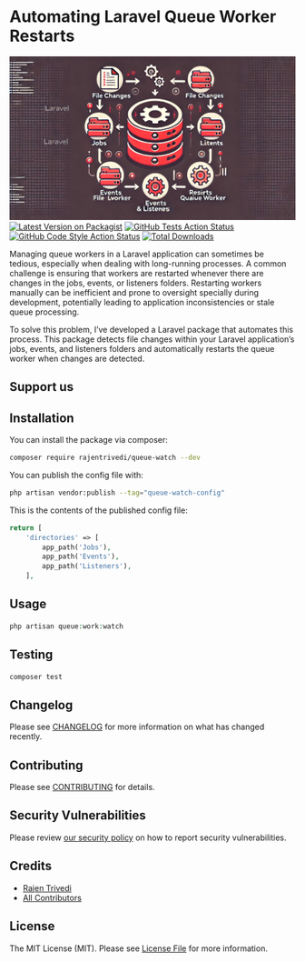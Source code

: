 # Automating Laravel Queue Worker Restarts
![Alt text](art/queue-watch-1.webp?raw=true "Title")
[![Latest Version on Packagist](https://img.shields.io/packagist/v/rajentrivedi/queue-watch.svg?style=flat-square)](https://packagist.org/packages/rajentrivedi/queue-watch)
[![GitHub Tests Action Status](https://img.shields.io/github/actions/workflow/status/rajentrivedi/queue-watch/run-tests.yml?branch=main&label=tests&style=flat-square)](https://github.com/rajentrivedi/queue-watch/actions?query=workflow%3Arun-tests+branch%3Amain)
[![GitHub Code Style Action Status](https://img.shields.io/github/actions/workflow/status/rajentrivedi/queue-watch/fix-php-code-style-issues.yml?branch=main&label=code%20style&style=flat-square)](https://github.com/rajentrivedi/queue-watch/actions?query=workflow%3A"Fix+PHP+code+style+issues"+branch%3Amain)
[![Total Downloads](https://img.shields.io/packagist/dt/rajentrivedi/queue-watch.svg?style=flat-square)](https://packagist.org/packages/rajentrivedi/queue-watch)

Managing queue workers in a Laravel application can sometimes be tedious, especially when dealing with long-running processes. A common challenge is ensuring that workers are restarted whenever there are changes in the jobs, events, or listeners folders. Restarting workers manually can be inefficient and prone to oversight specially during development, potentially leading to application inconsistencies or stale queue processing.

To solve this problem, I’ve developed a Laravel package that automates this process. This package detects file changes within your Laravel application’s jobs, events, and listeners folders and automatically restarts the queue worker when changes are detected.

## Support us

<!-- [<img src="https://github-ads.s3.eu-central-1.amazonaws.com/queue-watch.jpg?t=1" width="419px" />](https://spatie.be/github-ad-click/queue-watch)

We invest a lot of resources into creating [best in class open source packages](https://spatie.be/open-source). You can support us by [buying one of our paid products](https://spatie.be/open-source/support-us).

We highly appreciate you sending us a postcard from your hometown, mentioning which of our package(s) you are using. You'll find our address on [our contact page](https://spatie.be/about-us). We publish all received postcards on [our virtual postcard wall](https://spatie.be/open-source/postcards). -->

## Installation

You can install the package via composer:

```bash
composer require rajentrivedi/queue-watch --dev
```

You can publish the config file with:

```bash
php artisan vendor:publish --tag="queue-watch-config"
```

This is the contents of the published config file:

```php
return [
    'directories' => [
        app_path('Jobs'),
        app_path('Events'),
        app_path('Listeners'),
    ],
```
## Usage

```php
php artisan queue:work:watch
```

## Testing

```bash
composer test
```

## Changelog

Please see [CHANGELOG](CHANGELOG.md) for more information on what has changed recently.

## Contributing

Please see [CONTRIBUTING](CONTRIBUTING.md) for details.

## Security Vulnerabilities

Please review [our security policy](../../security/policy) on how to report security vulnerabilities.

## Credits

- [Rajen Trivedi](https://github.com/69707769+rajentrivedi)
- [All Contributors](../../contributors)

## License

The MIT License (MIT). Please see [License File](LICENSE.md) for more information.
